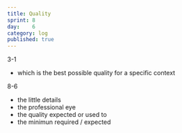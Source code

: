 ```yaml
---
title: Quality
sprint: 8
day:	6
category: log
published: true
---
```


3-1
- which is the best possible quality for a specific context

8-6
- the little details
- the professional eye
- the quality expected or used to
- the minimun required / expected